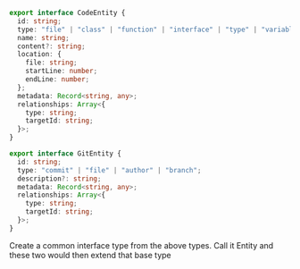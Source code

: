``` typescript
export interface CodeEntity {
  id: string;
  type: "file" | "class" | "function" | "interface" | "type" | "variable";
  name: string;
  content?: string;
  location: {
    file: string;
    startLine: number;
    endLine: number;
  };
  metadata: Record<string, any>;
  relationships: Array<{
    type: string;
    targetId: string;
  }>;
}
```

``` typescript
export interface GitEntity {
  id: string;
  type: "commit" | "file" | "author" | "branch";
  description?: string;
  metadata: Record<string, any>;
  relationships: Array<{
    type: string;
    targetId: string;
  }>;
}
```

Create a common interface type from the above types. Call it Entity and these two would then extend that base type
